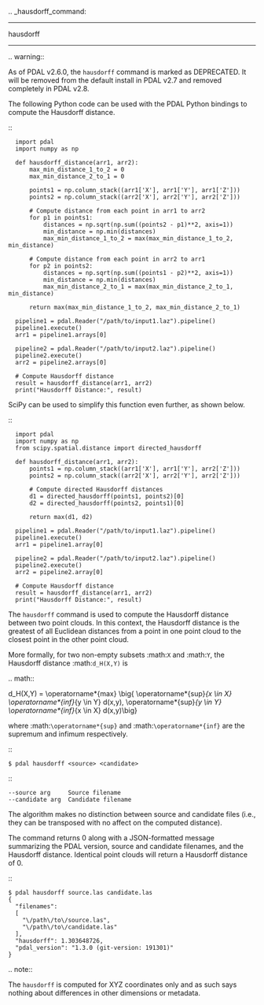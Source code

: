 .. _hausdorff_command:

********************************************************************************
hausdorff
********************************************************************************

.. warning::

  As of PDAL v2.6.0, the ``hausdorff`` command is marked as DEPRECATED. It will
  be removed from the default install in PDAL v2.7 and removed completely in
  PDAL v2.8.

  The following Python code can be used with the PDAL Python bindings to compute
  the Hausdorff distance.

  ::

      import pdal
      import numpy as np

      def hausdorff_distance(arr1, arr2):
          max_min_distance_1_to_2 = 0
          max_min_distance_2_to_1 = 0

          points1 = np.column_stack((arr1['X'], arr1['Y'], arr1['Z']))
          points2 = np.column_stack((arr2['X'], arr2['Y'], arr2['Z']))
          
          # Compute distance from each point in arr1 to arr2
          for p1 in points1:
              distances = np.sqrt(np.sum((points2 - p1)**2, axis=1))
              min_distance = np.min(distances)
              max_min_distance_1_to_2 = max(max_min_distance_1_to_2, min_distance)
          
          # Compute distance from each point in arr2 to arr1
          for p2 in points2:
              distances = np.sqrt(np.sum((points1 - p2)**2, axis=1))
              min_distance = np.min(distances)
              max_min_distance_2_to_1 = max(max_min_distance_2_to_1, min_distance)
          
          return max(max_min_distance_1_to_2, max_min_distance_2_to_1)

      pipeline1 = pdal.Reader("/path/to/input1.laz").pipeline()
      pipeline1.execute()
      arr1 = pipeline1.arrays[0]

      pipeline2 = pdal.Reader("/path/to/input2.laz").pipeline()
      pipeline2.execute()
      arr2 = pipeline2.arrays[0]

      # Compute Hausdorff distance
      result = hausdorff_distance(arr1, arr2)
      print("Hausdorff Distance:", result)

  SciPy can be used to simplify this function even further, as shown below.

  ::

      import pdal
      import numpy as np
      from scipy.spatial.distance import directed_hausdorff

      def hausdorff_distance(arr1, arr2):
          points1 = np.column_stack((arr1['X'], arr1['Y'], arr2['Z']))
          points2 = np.column_stack((arr2['X'], arr2['Y'], arr2['Z']))
          
          # Compute directed Hausdorff distances
          d1 = directed_hausdorff(points1, points2)[0]
          d2 = directed_hausdorff(points2, points1)[0]
          
          return max(d1, d2)

      pipeline1 = pdal.Reader("/path/to/input1.laz").pipeline()
      pipeline1.execute()
      arr1 = pipeline1.array[0]

      pipeline2 = pdal.Reader("/path/to/input2.laz").pipeline()
      pipeline2.execute()
      arr2 = pipeline2.array[0]

      # Compute Hausdorff distance
      result = hausdorff_distance(arr1, arr2)
      print("Hausdorff Distance:", result)

The ``hausdorff`` command is used to compute the Hausdorff distance between two
point clouds. In this context, the Hausdorff distance is the greatest of all
Euclidean distances from a point in one point cloud to the closest point in the
other point cloud.

More formally, for two non-empty subsets :math:`X` and :math:`Y`, the Hausdorff
distance :math:`d_H(X,Y)` is

.. math::

  d_H(X,Y) = \operatorname*{max} \big\{ \operatorname*{sup}_{x \in X} \operatorname*{inf}_{y \in Y} d(x,y), \operatorname*{sup}_{y \in Y} \operatorname*{inf}_{x \in X} d(x,y)\big\}
  
where :math:`\operatorname*{sup}` and :math:`\operatorname*{inf}` are the
supremum and infimum respectively.

::

    $ pdal hausdorff <source> <candidate>

::

    --source arg     Source filename
    --candidate arg  Candidate filename

The algorithm makes no distinction between source and candidate files (i.e.,
they can be transposed with no affect on the computed distance).

The command returns 0 along with a JSON-formatted message summarizing the PDAL
version, source and candidate filenames, and the Hausdorff distance. Identical
point clouds will return a Hausdorff distance of 0.

::

    $ pdal hausdorff source.las candidate.las
    {
      "filenames":
      [
        "\/path\/to\/source.las",
        "\/path\/to\/candidate.las"
      ],
      "hausdorff": 1.303648726,
      "pdal_version": "1.3.0 (git-version: 191301)"
    }

.. note::
  
  The ``hausdorff`` is computed for XYZ coordinates only and as such says
  nothing about differences in other dimensions or metadata.
